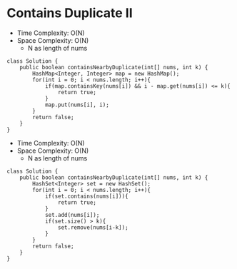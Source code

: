 # Contains Duplicate II

- Time Complexity: O(N)
- Space Complexity: O(N)
  - N as length of nums

```
class Solution {
    public boolean containsNearbyDuplicate(int[] nums, int k) {
        HashMap<Integer, Integer> map = new HashMap();
        for(int i = 0; i < nums.length; i++){
            if(map.containsKey(nums[i]) && i - map.get(nums[i]) <= k){
                return true;
            }
            map.put(nums[i], i);
        }
        return false;
    }
}
```

- Time Complexity: O(N)
- Space Complexity: O(N)
  - N as length of nums

```
class Solution {
    public boolean containsNearbyDuplicate(int[] nums, int k) {
        HashSet<Integer> set = new HashSet();
        for(int i = 0; i < nums.length; i++){
            if(set.contains(nums[i])){
                return true;
            }
            set.add(nums[i]);
            if(set.size() > k){
                set.remove(nums[i-k]);
            }
        }
        return false;
    }
}
```
